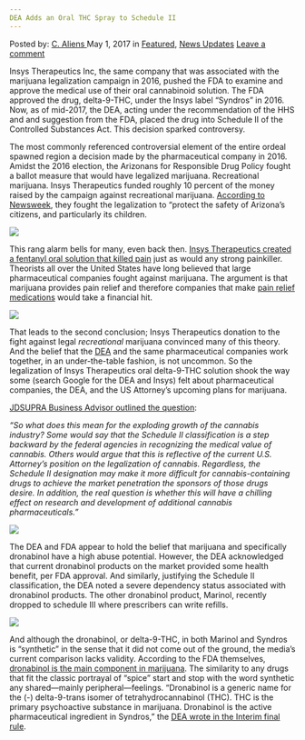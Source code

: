```yaml
---
DEA Adds an Oral THC Spray to Schedule II
---
```

<article class="post-listing post-19531 post type-post status-publish format-standard has-post-thumbnail hentry category-deepdot-news category-news-updates tag-adds tag-dea tag-ii tag-oral tag-schedule tag-spray tag-thc">
    <div class="post-inner">
        <span>Posted by: <a href="https://www.deepdotweb.com/author/caliens/" title="">C. Aliens </a></span>
    <span>May 1, 2017</span>
    <span>in <a href="https://www.deepdotweb.com/category/deepdot-news/" rel="category tag">Featured</a>, <a href="https://www.deepdotweb.com/category/news-updates/" rel="category tag">News Updates</a></span>
    <span><a href="https://www.deepdotweb.com/2017/05/01/dea-adds-oral-thc-spray-schedule-ii/#respond">Leave a comment</a></span>
    </p>
    <div class="clear"></div>
    <div class="entry">
    <p>Insys Therapeutics Inc, the same company that was associated with the marijuana legalization campaign in 2016, pushed the FDA to examine and approve the medical use of their oral cannabinoid solution. The FDA approved the drug, delta-9-THC, under the Insys label “Syndros” in 2016. Now, as of mid-2017, the DEA, acting under the recommendation of the HHS and and suggestion from the FDA, placed the drug into Schedule II of the Controlled Substances Act. This decision sparked controversy.</p>
    <p>The most commonly referenced controversial element of the entire ordeal spawned region a decision made by the pharmaceutical company in 2016. Amidst the 2016 election, the Arizonans for Responsible Drug Policy fought a ballot measure that would have legalized marijuana. Recreational marijuana. Insys Therapeutics funded roughly 10 percent of the money raised by the campaign against recreational marijuana. <a href="http://www.newsweek.com/marijuana-legalization-legal-states-synthetic-drug-574744">According to Newsweek</a>, they fought the legalization to “protect the safety of Arizona’s citizens, and particularly its children.</p>
    <p><img class="wp-image-19572 aligncenter" src="https://www.deepdotweb.com/wp-content/uploads/2017/04/word-image-65.jpeg" srcset="https://www.deepdotweb.com/wp-content/uploads/2017/04/word-image-65.jpeg 800w, https://www.deepdotweb.com/wp-content/uploads/2017/04/word-image-65-300x225.jpeg 300w" sizes="(max-width: 800px) 100vw, 800px" /></p>
    <p>This rang alarm bells for many, even back then. <a href="https://www.deepdotweb.com/2016/09/15/fentanyl-company-openly-funds-campaign-opposing-marijuana-legalization/">Insys Therapeutics created a fentanyl oral solution that killed pain</a> just as would any strong painkiller. Theorists all over the United States have long believed that large pharmaceutical companies fought against marijuana. The argument is that marijuana provides pain relief and therefore companies that make <a href="https://www.deepdotweb.com/tag/Fentanyl/">pain relief medications</a> would take a financial hit.</p>
    <p><img class="wp-image-19573 aligncenter" src="https://www.deepdotweb.com/wp-content/uploads/2017/04/word-image-66.jpeg" srcset="https://www.deepdotweb.com/wp-content/uploads/2017/04/word-image-66.jpeg 800w, https://www.deepdotweb.com/wp-content/uploads/2017/04/word-image-66-300x225.jpeg 300w" sizes="(max-width: 800px) 100vw, 800px" /></p>
    <p>That leads to the second conclusion; Insys Therapeutics donation to the fight against legal <em>recreational</em> marijuana convinced many of this theory. And the belief that the <a href="https://www.deepdotweb.com/tag/dea/">DEA</a> and the same pharmaceutical companies work together, in an under-the-table fashion, is not uncommon. So the legalization of Insys Therapeutics oral delta-9-THC solution shook the way some (search Google for the DEA and Insys) felt about pharmaceutical companies, the DEA, and the US Attorney&#8217;s upcoming plans for marijuana.</p>
    <p><a href="http://www.jdsupra.com/legalnews/dea-awards-schedule-ii-classification-81388/">JDSUPRA Business Advisor outlined the question</a>:</p>
    <p><em>“So what does this mean for the exploding growth of the cannabis industry? Some would say that the Schedule II classification is a step backward by the federal agencies in recognizing the medical value of cannabis. Others would argue that this is reflective of the current U.S. Attorney’s position on the legalization of cannabis. Regardless, the Schedule II designation may make it more difficult for cannabis-containing drugs to achieve the market penetration the sponsors of those drugs desire. In addition, the real question is whether this will have a chilling effect on research and development of additional cannabis pharmaceuticals.”</em></p>
    <p><img class="wp-image-19574 aligncenter" src="https://www.deepdotweb.com/wp-content/uploads/2017/04/word-image-152.png" srcset="https://www.deepdotweb.com/wp-content/uploads/2017/04/word-image-152.png 719w, https://www.deepdotweb.com/wp-content/uploads/2017/04/word-image-152-300x250.png 300w" sizes="(max-width: 719px) 100vw, 719px" /></p>
    <p>The DEA and FDA appear to hold the belief that marijuana and specifically dronabinol have a high abuse potential. However, the DEA acknowledged that current dronabinol products on the market provided some health benefit, per FDA approval. And similarly, justifying the Schedule II classification, the DEA noted a severe dependency status associated with dronabinol products. The other dronabinol product, Marinol, recently dropped to schedule III where prescribers can write refills.</p>
    <p><img class="wp-image-19575 aligncenter" src="https://www.deepdotweb.com/wp-content/uploads/2017/04/word-image-67.jpeg" srcset="https://www.deepdotweb.com/wp-content/uploads/2017/04/word-image-67.jpeg 800w, https://www.deepdotweb.com/wp-content/uploads/2017/04/word-image-67-300x225.jpeg 300w" sizes="(max-width: 800px) 100vw, 800px" /></p>
    <p>And although the dronabinol, or delta-9-THC, in both Marinol and Syndros is “synthetic” in the sense that it did not come out of the ground, the media&#8217;s current comparison lacks validity. According to the FDA themselves, <a href="https://www.scribd.com/document/345252992/FDA-labeling-for-Syndros">dronabinol is the main component in marijuana</a>. The similarity to any drugs that fit the classic portrayal of “spice” start and stop with the word synthetic any shared—mainly peripheral—feelings. “Dronabinol is a generic name for the (-) delta-9-trans isomer of tetrahydrocannabinol (THC). THC is the primary psychoactive substance in marijuana. Dronabinol is the active pharmaceutical ingredient in Syndros,” the <a href="https://www.federalregister.gov/documents/2017/03/23/2017-05809/schedules-of-controlled-substances-placement-of-fda-approved-products-of-oral-solutions-containing">DEA wrote in the Interim final rule</a>.</p>
    </div>
    <span style="display:none"><a href="https://www.deepdotweb.com/tag/adds/" rel="tag">adds</a> <a href="https://www.deepdotweb.com/tag/dea/" rel="tag">dea</a> <a href="https://www.deepdotweb.com/tag/ii/" rel="tag">ii</a> <a href="https://www.deepdotweb.com/tag/oral/" rel="tag">oral</a> <a href="https://www.deepdotweb.com/tag/schedule/" rel="tag">schedule</a> <a href="https://www.deepdotweb.com/tag/spray/" rel="tag">spray</a> <a href="https://www.deepdotweb.com/tag/thc/" rel="tag">thc</a></span> <span style="display:none" class="updated">2017-05-01</span>
    <div style="display:none" class="vcard author" itemprop="author" itemscope itemtype="http://schema.org/Person"><strong class="fn" itemprop="name"><a href="https://www.deepdotweb.com/author/caliens/" title="Posts by C. Aliens" rel="author">C. Aliens</a></strong></div>
    </div>
</article>

